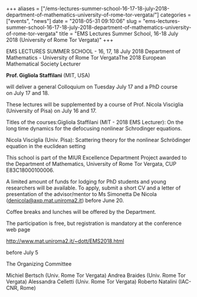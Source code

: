 +++
aliases = ["/ems-lectures-summer-school-16-17-18-july-2018-department-of-mathematics-university-of-rome-tor-vergata/"]
categories = ["events", "news"]
date = "2018-05-31 09:10:06"
slug = "ems-lectures-summer-school-16-17-18-july-2018-department-of-mathematics-university-of-rome-tor-vergata"
title = "EMS Lectures Summer School, 16-18 July 2018 (University of Rome Tor Vergata)"
+++



EMS LECTURES SUMMER SCHOOL - 16, 17, 18 July 2018 Department of
Mathematics - University of Rome Tor VergataThe 2018 European
Mathematical Society Lecturer

**Prof. Gigliola Staffilani** (MIT, USA)

will deliver a general Colloquium on Tuesday July 17 and a PhD course on July 17 and 18.

These lectures will be supplemented by a course of Prof. Nicola
Visciglia (University of Pisa) on July 16 and 17.

Titles of the courses:Gigliola Staffilani (MIT - 2018 EMS Lecturer): On
the long time dynamics for the defocusing nonlinear Schrodinger
equations.

Nicola Visciglia (Univ. Pisa): Scattering theory for the nonlinear
Schrödinger equation in the euclidean setting

This school is part of the MIUR Excellence Department Project awarded to
the Department of Mathematics, University of Rome Tor Vergata, CUP
E83C18000100006.

A limited amount of funds for lodging for PhD students and young
researchers will be available. To apply, submit a short CV and a letter
of presentation of the advisor/mentor to Ms Simonetta De Nicola
([denicola@axp.mat.uniroma2.it](denicola@axp.mat.uniroma2.it)) before June 20.

Coffee breaks and lunches will be offered by the Department.

The participation is free, but registration is mandatory at the
conference web page

<http://www.mat.uniroma2.it/~dott/EMS2018.html>

before July 5

The Organizing Committee

Michiel Bertsch (Univ. Rome Tor Vergata) Andrea Braides (Univ. Rome Tor
Vergata) Alessandra Celletti (Univ. Rome Tor Vergata) Roberto Natalini
(IAC-CNR, Rome)


